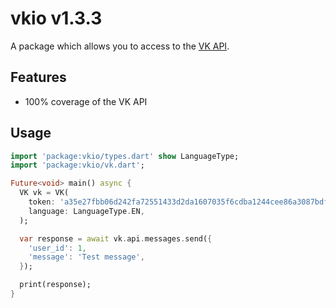 # vkio v1.3.3

A package which allows you to access to the [VK API](https://vk.com/dev).

## Features

* 100% coverage of the VK API

## Usage

```dart
import 'package:vkio/types.dart' show LanguageType;
import 'package:vkio/vk.dart';

Future<void> main() async {
  VK vk = VK(
    token: 'a35e27fbb06d242fa72551433d2da1607035f6cdba1244cee86a3087bdfd32d54b8d1b6e6486c14c0ebe6',
    language: LanguageType.EN,
  );

  var response = await vk.api.messages.send({
    'user_id': 1,
    'message': 'Test message',
  });

  print(response);
}
```

